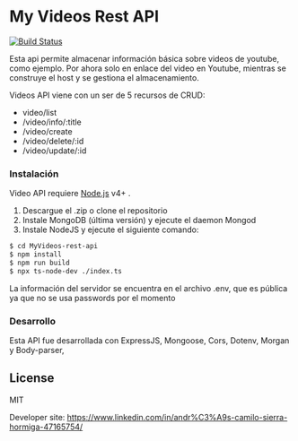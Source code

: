 # My Videos Rest API

[![Build Status](https://travis-ci.org/joemccann/MyVideoRestApi.svg?branch=master)](https://travis-ci.org/andysierra/MyVideoRestApi)

Esta api permite almacenar información básica sobre videos de youtube, como ejemplo.
Por ahora solo en enlace del video en Youtube, mientras se construye el host y se gestiona el almacenamiento.

Videos API viene con un ser de 5 recursos de CRUD:

  - video/list
  - /video/info/:title
  - /video/create
  - /video/delete/:id
  - /video/update/:id


### Instalación

Video API requiere [Node.js](https://nodejs.org/) v4+ .

1) Descargue el .zip o clone el repositorio
2) Instale MongoDB (última versión) y ejecute el daemon Mongod
3) Instale NodeJS y ejecute el siguiente comando:

```sh
$ cd MyVideos-rest-api
$ npm install
$ npm run build
$ npx ts-node-dev ./index.ts
```

La información del servidor se encuentra en el archivo .env, que es pública ya que no se usa passwords por el momento

### Desarrollo

Esta API fue desarrollada con ExpressJS, Mongoose, Cors, Dotenv, Morgan y Body-parser, 

License
----

MIT


Developer site: https://www.linkedin.com/in/andr%C3%A9s-camilo-sierra-hormiga-47165754/  
